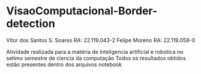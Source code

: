 # VisaoComputacional-Border-detection

Vitor dos Santos S. Soares RA: 22.119.043-2
Felipe Moreno RA: 22.119.058-0

Atividade realizada para a matéria de inteligencia artificial e robotica no setimo semestre de ciencia da computação
Todos os resultados obtidos estão presentes dentro dos arquivos notebook
